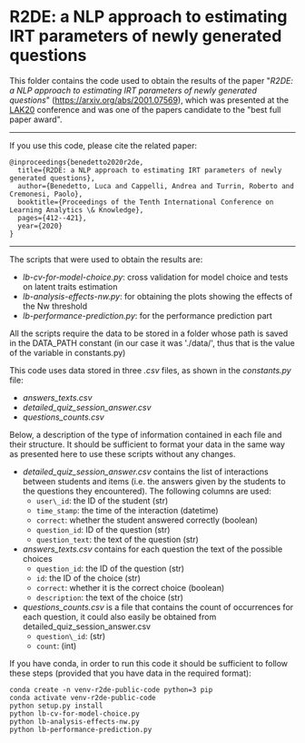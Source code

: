 # R2DE: a NLP approach to estimating IRT parameters of newly generated questions

This folder contains the code used to obtain the results of the paper 
"*R2DE: a NLP approach to estimating IRT parameters of newly generated questions*" (https://arxiv.org/abs/2001.07569), 
which was presented at the [LAK20](https://lak20.solaresearch.org/) conference and was one of the papers candidate to 
the "best full paper award".

---

If you use this code, please cite the related paper:
```
@inproceedings{benedetto2020r2de,
  title={R2DE: a NLP approach to estimating IRT parameters of newly generated questions},
  author={Benedetto, Luca and Cappelli, Andrea and Turrin, Roberto and Cremonesi, Paolo},
  booktitle={Proceedings of the Tenth International Conference on Learning Analytics \& Knowledge},
  pages={412--421},
  year={2020}
}
```

---

The scripts that were used to obtain the results are:

- _lb-cv-for-model-choice.py_: cross validation for model choice and tests on latent traits estimation
- _lb-analysis-effects-nw.py_: for obtaining the plots showing the effects of the Nw threshold
- _lb-performance-prediction.py_: for the performance prediction part

All the scripts require the data to be stored in a folder whose path is saved in the DATA_PATH constant (in our case it was './data/', thus that is the value of the variable in constants.py)

This code uses data stored in three _.csv_ files, as shown in the _constants.py_ file:

- _answers\_texts.csv_
- _detailed\_quiz\_session_answer.csv_
- _questions\_counts.csv_

Below, a description of the type of information contained in each file and their structure. It should be sufficient to format your data in the same way as presented here to use these scripts without any changes.

- _detailed\_quiz\_session_answer.csv_ contains the list of interactions between students and items (i.e. the answers given by the students to the questions they encountered). The following columns are used:
    - `user\_id`: the ID of the student (str)
    - `time_stamp`: the time of the interaction (datetime)
    - `correct`: whether the student answered correctly (boolean)
    - `question_id`: ID of the question (str)
    - `question_text`: the text of the question (str)
- _answers\_texts.csv_ contains for each question the text of the possible choices
    - `question_id`: the ID of the question (str)
    - `id`: the ID of the choice (str)
    - `correct`: whether it is the correct choice (boolean)
    - `description`: the text of the choice (str)
- _questions\_counts.csv_ is a file that contains the count of occurrences for each question, it could also easily be obtained from detailed_quiz_session_answer.csv
    - `question\_id`: (str)
    - `count`: (int)

If you have conda, in order to run this code it should be sufficient to follow these steps (provided that you have data in the required format):
```
conda create -n venv-r2de-public-code python=3 pip
conda activate venv-r2de-public-code
python setup.py install
python lb-cv-for-model-choice.py
python lb-analysis-effects-nw.py
python lb-performance-prediction.py
```
